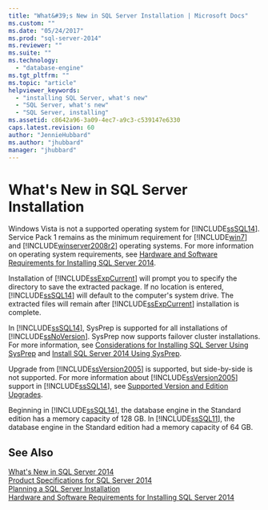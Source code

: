 ```yaml
---
title: "What&#39;s New in SQL Server Installation | Microsoft Docs"
ms.custom: ""
ms.date: "05/24/2017"
ms.prod: "sql-server-2014"
ms.reviewer: ""
ms.suite: ""
ms.technology: 
  - "database-engine"
ms.tgt_pltfrm: ""
ms.topic: "article"
helpviewer_keywords: 
  - "installing SQL Server, what's new"
  - "SQL Server, what's new"
  - "SQL Server, installing"
ms.assetid: c8642a96-3a09-4ec7-a9c3-c539147e6330
caps.latest.revision: 60
author: "JennieHubbard"
ms.author: "jhubbard"
manager: "jhubbard"
---
```

# What&#39;s New in SQL Server Installation
  Windows Vista is not a supported operating system for [!INCLUDE[ssSQL14](../../includes/sssql14-md.md)]. Service Pack 1 remains as the minimum requirement for [!INCLUDE[win7](../../includes/win7-md.md)] and [!INCLUDE[winserver2008r2](../../includes/winserver2008r2-md.md)] operating systems. For more information on operating system requirements, see [Hardware and Software Requirements for Installing SQL Server 2014](hardware-and-software-requirements-for-installing-sql-server.md).  
  
 Installation of [!INCLUDE[ssExpCurrent](../../includes/ssexpcurrent-md.md)] will prompt you to specify the directory to save the extracted package. If no location is entered, [!INCLUDE[ssSQL14](../../includes/sssql14-md.md)] will default to the computer's system drive. The extracted files will remain after [!INCLUDE[ssExpCurrent](../../includes/ssexpcurrent-md.md)] installation is complete.  
  
 In [!INCLUDE[ssSQL14](../../includes/sssql14-md.md)], SysPrep is supported for all installations of [!INCLUDE[ssNoVersion](../../includes/ssnoversion-md.md)]. SysPrep now supports failover cluster installations. For more information, see [Considerations for Installing SQL Server Using SysPrep](../../database-engine/install-windows/considerations-for-installing-sql-server-using-sysprep.md) and [Install SQL Server 2014 Using SysPrep](../../database-engine/install-windows/install-sql-server-using-sysprep.md).  
  
 Upgrade from [!INCLUDE[ssVersion2005](../../includes/ssversion2005-md.md)] is supported, but side-by-side is not supported. For more information about [!INCLUDE[ssVersion2005](../../includes/ssversion2005-md.md)] support in [!INCLUDE[ssSQL14](../../includes/sssql14-md.md)], see [Supported Version and Edition Upgrades](../../database-engine/install-windows/supported-version-and-edition-upgrades.md).  
  
 Beginning in [!INCLUDE[ssSQL14](../../includes/sssql14-md.md)], the database engine in the Standard edition has a memory capacity of 128 GB. In [!INCLUDE[ssSQL11](../../includes/sssql11-md.md)], the database engine in the Standard edition had a memory capacity of 64 GB.  
  
## See Also  
 [What's New in SQL Server 2014](../../../2014/getting-started/what-s-new-in-sql-server-2014.md)   
 [Product Specifications for SQL Server 2014](../../../2014/getting-started/sql-server-2014-product-specifications.md)   
 [Planning a SQL Server Installation](../../../2014/sql-server/install/planning-a-sql-server-installation.md)   
 [Hardware and Software Requirements for Installing SQL Server 2014](hardware-and-software-requirements-for-installing-sql-server.md)  
  
  